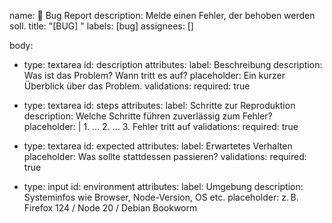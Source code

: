 name: 🐞 Bug Report
description: Melde einen Fehler, der behoben werden soll.
title: "[BUG] "
labels: [bug]
assignees: []

body:
  - type: textarea
    id: description
    attributes:
      label: Beschreibung
      description: Was ist das Problem? Wann tritt es auf?
      placeholder: Ein kurzer Überblick über das Problem.
    validations:
      required: true

  - type: textarea
    id: steps
    attributes:
      label: Schritte zur Reproduktion
      description: Welche Schritte führen zuverlässig zum Fehler?
      placeholder: |
        1. ...
        2. ...
        3. Fehler tritt auf
    validations:
      required: true

  - type: textarea
    id: expected
    attributes:
      label: Erwartetes Verhalten
      placeholder: Was sollte stattdessen passieren?
    validations:
      required: true

  - type: input
    id: environment
    attributes:
      label: Umgebung
      description: Systeminfos wie Browser, Node-Version, OS etc.
      placeholder: z. B. Firefox 124 / Node 20 / Debian Bookworm
